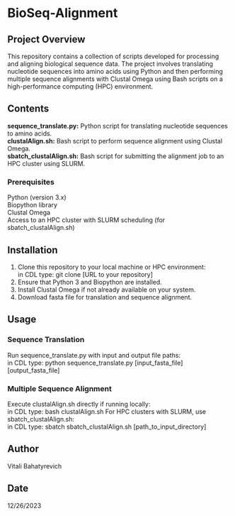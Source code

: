 # BioSeq-Alignment

## Project Overview
This repository contains a collection of scripts developed for processing and aligning biological sequence data. The project involves translating nucleotide sequences into amino acids using Python and then performing multiple sequence alignments with Clustal Omega using Bash scripts on a high-performance computing (HPC) environment.

## Contents
**sequence_translate.py:** Python script for translating nucleotide sequences to amino acids.   
**clustalAlign.sh:** Bash script to perform sequence alignment using Clustal Omega.   
**sbatch_clustalAlign.sh:** Bash script for submitting the alignment job to an HPC cluster using SLURM. 

### Prerequisites
Python (version 3.x)    
Biopython library    
Clustal Omega    
Access to an HPC cluster with SLURM scheduling (for sbatch_clustalAlign.sh)   

## Installation
1. Clone this repository to your local machine or HPC environment:   
   in CDL type: git clone [URL to your repository] 
2. Ensure that Python 3 and Biopython are installed.
3. Install Clustal Omega if not already available on your system.
4. Download fasta file for translation and sequence alignment.
   
## Usage
### Sequence Translation
Run sequence_translate.py with input and output file paths:     
   in CDL type: python sequence_translate.py [input_fasta_file] [output_fasta_file]
### Multiple Sequence Alignment
Execute clustalAlign.sh directly if running locally:   
   in CDL type: bash clustalAlign.sh
For HPC clusters with SLURM, use sbatch_clustalAlign.sh:   
   in CDL type: sbatch sbatch_clustalAlign.sh [path_to_input_directory]

## Author
Vitali Bahatyrevich

## Date
12/26/2023
